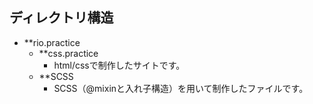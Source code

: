 
## ディレクトリ構造
- **rio.practice
    - **css.practice
        - html/cssで制作したサイトです。
    - **SCSS
        - SCSS（@mixinと入れ子構造）を用いて制作したファイルです。
